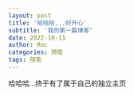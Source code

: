 ```yaml
---
layout: post
title: '哈哈哈...好开心'
subtitle: '我的第一篇博客'
date: 2022-10-11
author: Roc
categories: 随笔
tags: 随笔
---
```



哈哈哈...终于有了属于自己的独立主页
